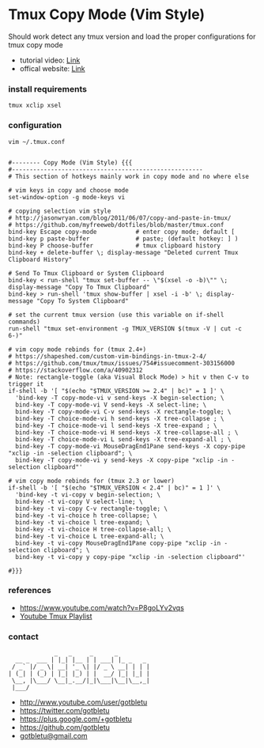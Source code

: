 # Tmux Copy Mode (Vim Style)
Should work detect any tmux version and load the proper configurations for tmux copy mode
* tutorial video: [Link](https://www.youtube.com/watch?v=P8goLYv2vqs)
* offical website: [Link](https://tmux.github.io)

### install requirements
    tmux xclip xsel

### configuration
    vim ~/.tmux.conf


    #-------- Copy Mode (Vim Style) {{{
    #------------------------------------------------------
    # This section of hotkeys mainly work in copy mode and no where else
    
    # vim keys in copy and choose mode
    set-window-option -g mode-keys vi
    
    # copying selection vim style
    # http://jasonwryan.com/blog/2011/06/07/copy-and-paste-in-tmux/
    # https://github.com/myfreeweb/dotfiles/blob/master/tmux.conf
    bind-key Escape copy-mode			# enter copy mode; default [
    bind-key p paste-buffer				# paste; (default hotkey: ] )
    bind-key P choose-buffer 			# tmux clipboard history
    bind-key + delete-buffer \; display-message "Deleted current Tmux Clipboard History"
    
    # Send To Tmux Clipboard or System Clipboard
    bind-key < run-shell "tmux set-buffer -- \"$(xsel -o -b)\"" \; display-message "Copy To Tmux Clipboard"
    bind-key > run-shell 'tmux show-buffer | xsel -i -b' \; display-message "Copy To System Clipboard"
    
    # set the current tmux version (use this variable on if-shell commands)
    run-shell "tmux set-environment -g TMUX_VERSION $(tmux -V | cut -c 6-)"
    
    # vim copy mode rebinds for (tmux 2.4+)
    # https://shapeshed.com/custom-vim-bindings-in-tmux-2-4/
    # https://github.com/tmux/tmux/issues/754#issuecomment-303156000
    # https://stackoverflow.com/a/40902312
    # Note: rectangle-toggle (aka Visual Block Mode) > hit v then C-v to trigger it
    if-shell -b '[ "$(echo "$TMUX_VERSION >= 2.4" | bc)" = 1 ]' \
      'bind-key -T copy-mode-vi v send-keys -X begin-selection; \
      bind-key -T copy-mode-vi V send-keys -X select-line; \
      bind-key -T copy-mode-vi C-v send-keys -X rectangle-toggle; \
      bind-key -T choice-mode-vi h send-keys -X tree-collapse ; \
      bind-key -T choice-mode-vi l send-keys -X tree-expand ; \
      bind-key -T choice-mode-vi H send-keys -X tree-collapse-all ; \
      bind-key -T choice-mode-vi L send-keys -X tree-expand-all ; \
      bind-key -T copy-mode-vi MouseDragEnd1Pane send-keys -X copy-pipe "xclip -in -selection clipboard"; \
      bind-key -T copy-mode-vi y send-keys -X copy-pipe "xclip -in -selection clipboard"'
    
    # vim copy mode rebinds for (tmux 2.3 or lower)
    if-shell -b '[ "$(echo "$TMUX_VERSION < 2.4" | bc)" = 1 ]' \
      'bind-key -t vi-copy v begin-selection; \
      bind-key -t vi-copy V select-line; \
      bind-key -t vi-copy C-v rectangle-toggle; \
      bind-key -t vi-choice h tree-collapse; \
      bind-key -t vi-choice l tree-expand; \
      bind-key -t vi-choice H tree-collapse-all; \
      bind-key -t vi-choice L tree-expand-all; \
      bind-key -t vi-copy MouseDragEnd1Pane copy-pipe "xclip -in -selection clipboard"; \
      bind-key -t vi-copy y copy-pipe "xclip -in -selection clipboard"'

    #}}}

### references
- https://www.youtube.com/watch?v=P8goLYv2vqs
- [Youtube Tmux Playlist](https://www.youtube.com/playlist?list=PL5BE1545D8486D66D)

### contact

                 _   _     _      _         
      __ _  ___ | |_| |__ | | ___| |_ _   _ 
     / _` |/ _ \| __| '_ \| |/ _ \ __| | | |
    | (_| | (_) | |_| |_) | |  __/ |_| |_| |
     \__, |\___/ \__|_.__/|_|\___|\__|\__,_|
     |___/                                  

- http://www.youtube.com/user/gotbletu
- https://twitter.com/gotbletu
- https://plus.google.com/+gotbletu
- https://github.com/gotbletu
- gotbletu@gmail.com


